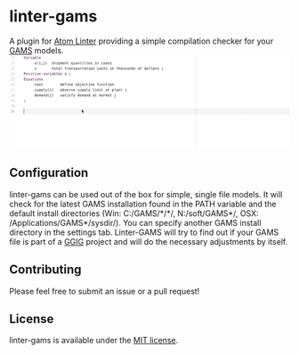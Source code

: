 # linter-gams

A plugin for [Atom Linter](https://github.com/AtomLinter/atom-linter) providing a simple compilation checker for your [GAMS](https://www.gams.com/) models.
![linter-gams animation](https://github.com/chrispahm/linter-gams/blob/master/assets/linter-gams.gif)
## Configuration
linter-gams can be used out of the box for simple, single file models. It will check for the latest GAMS installation found in the PATH variable and the default install directories (Win: C:/GAMS/\*/\*/, N:/soft/GAMS*/, OSX: /Applications/GAMS*/sysdir/).
You can specify another GAMS install directory in the settings tab.
Linter-GAMS will try to find out if your GAMS file is part of a [GGIG](http://www.ilr.uni-bonn.de/em/rsrch/ggig/ggig_e.htm) project and will do the necessary adjustments by itself.

## Contributing

Please feel free to submit an issue or a pull request!

## License

linter-gams is available under the [MIT license](http://opensource.org/licenses/MIT).
